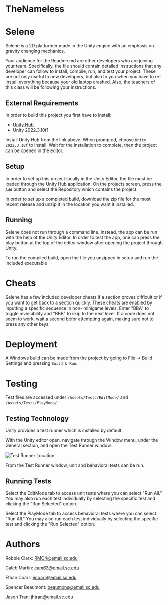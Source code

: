 # TheNameless
# Selene

Selene is a 2D platformer made in the Unity engine with an emphasis on gravity
changing mechanics.

Your audience for the Readme.md are other developers who are joining your team.
Specifically, the file should contain detailed instructions that any developer
can follow to install, compile, run, and test your project. These are not only
useful to new developers, but also to you when you have to re-install everything
because your old laptop crashed. Also, the teachers of this class will be
following your instructions.

## External Requirements

In order to build this project you first have to install:

* [Unity Hub](https://unity.com/download)
* Unity 2022.3.10f1

Install Unity Hub from the link above. When prompted, choose `Unity 2022.3.10f`
to install. Wait for the installation to complete, then the project can be opened
in the editor.

## Setup

In order to set up this project locally in the Unity Editor, the file must be loaded through
the Unity Hub application. On the projects screen, press the `Add` button and select
the Repository which contains the project.

In order to set up a completed build, download the zip file for the most recent release and unzip
it in the location you want it installed.

## Running

Selene does not run through a command line. Instead, the app can be run with the help of the
Unity Editor. In order to test the app, one can press the play button at the top of the editor
window after opening the project through Unity.

To run the compiled build, open the file you unzipped in setup and run the included executable

# Cheats

Selene has a few included developer cheats if a section proves difficult or if you want to get
back to a section quickly. These cheats are enabled by inputting a specific sequence in non-
minigame levels. Enter "BBA" to toggle invincibility and "BBB" to skip to the next level. If
a code does not seem to work, wait a second befor attempting again, making sure not to press
any other keys.

# Deployment

A Windows build can be made from the project by going to File -> Build Settings and pressing `Build & Run`.

# Testing

Test files are accessed under `/Assets/Tests/EditMode/` and `/Assets/Tests/PlayMode/`.

## Testing Technology

Unity provides a test runner which is installed by default.

With the Unity editor open, navigate through the Window menu, under the General section, and open the Test Runner window.

![Test Runner Location](https://github.com/SCCapstone/TheNameless/assets/59749228/586e0673-e483-4837-8bb2-ee13505fd07b)

From the Test Runner window, unit and behavioral tests can be run.

## Running Tests

Select the EditMode tab to access unit tests where you can select "Run All." You may also run each test individually by selecting the specific test and clicking the "Run Selected" option.

Select the PlayMode tab to access behavioral tests where you can select "Run All." You may also run each test individually by selecting the specific test and clicking the "Run Selected" option.

# Authors

Robbie Clark: RMC4@email.sc.edu

Caleb Martin: cam63@email.sc.edu

Ethan Coarr: ecoarr@email.sc.edu

Spencer Beaumont: beaumons@email.sc.edu

Jason Tran: jhtran@email.sc.edu
